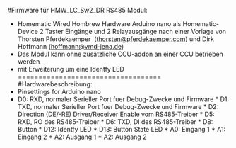 #Firmware für HMW_LC_Sw2_DR RS485 Modul: 
* Homematic Wired Hombrew Hardware Arduino nano als Homematic-Device 2 Taster Eingänge und 2 Relayausgänge nach einer Vorlage von Thorsten Pferdekaemper  (thorsten@pferdekaemper.com) und Dirk Hoffmann (hoffmann@vmd-jena.de)  
* Das Modul kann ohne zusätzliche CCU-addon an einer CCU betrieben werden 
* mit Erweiterung um eine Identfy LED
===================================
#Hardwarebeschreibung: 
* Pinsettings for Arduino nano 
* D0: RXD, normaler Serieller Port fuer Debug-Zwecke und Firmware * D1: TXD, normaler Serieller Port fuer Debug-Zwecke und Firmware * D2: Direction (DE/-RE) Driver/Receiver Enable vom RS485-Treiber * D5: RXD, RO des RS485-Treiber * D6: TXD, DI des RS485-Treiber * D8: Button * D12: Identfy LED * D13: Button State LED * A0: Eingang 1 * A1: Eingang 2 * A2: Ausgang 1 * A2: Ausgang 2
